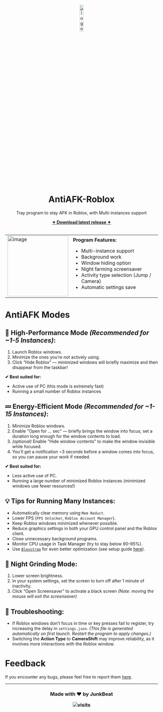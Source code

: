 <div align="center">
    <img src="https://github.com/user-attachments/assets/27bfc22b-e848-4941-9dc7-b366cbceb7ff" width="15%" alt="logo">
    <h1 align="center">AntiAFK-Roblox</h2>
    <p>Tray program to stay AFK in Roblox, with Multi-instances support</p>
    <a href="https://github.com/JunkBeat/AntiAFK-Roblox/releases/latest"><b>✦︎ Download latest release ✦︎</b></a>
</div>

<br>

<table>
  <tr>
    <td width="200">
      <img src="https://github.com/user-attachments/assets/d8fee6fd-7edc-406e-81ba-1ccadc6de5f3" alt="image" width="200">
    </td>
    <td>
      <strong>Program Features:</strong>
      <ul>
        <li>Multi-instance support</li>
        <li>Background work</li>
        <li>Window hiding option</li>
        <li>Night farming screensaver</li>
        <li>Activity type selection (Jump / Camera)</li>
        <li>Automatic settings save</li>
      </ul>
    </td>
  </tr>
</table>

# AntiAFK Modes

## 🚀 High-Performance Mode *(Recommended for ~1-5 Instances)*: 
1. Launch Roblox windows.
2. Minimize the ones you’re not actively using.
2. Click “Hide Roblox” — minimized windows will briefly maximize and then disappear from the taskbar!

**✔ Best suited for:**
- Active use of PC (this mode is extremely fast)
- Running a small number of Roblox instances

## 💤 Energy-Efficient Mode *(Recommended for ~1-15 Instances)*: 
1. Minimize Roblox windows.
2. Enable "Open for ... sec" — briefly brings the window into focus; set a duration long enough for the window contents to load.
3. *(optional)* Enable "Hide window contents" to make the window invisible while focused.
4. You’ll get a notification ~3 seconds before a window comes into focus, so you can pause your work if needed. 

**✔ Best suited for:**
- Less active use of PC.
- Running a large number of minimized Roblox instances (minimized windows use fewer resources!)

## 💡 Tips for Running Many Instances: 
- Automatically clear memory using `Mem Reduct`.
- Lower FPS (`FPS Unlocker`, `Roblox Account Manager`).
- Keep Roblox windows minimized whenever possible.
- Reduce graphics settings in both your GPU control panel and the Roblox client.
- Close unnecessary background programs.
- Monitor CPU usage in Task Manager (try to stay below 90–95%).
- Use [`Bloxstrap`](https://github.com/bloxstraplabs/bloxstrap) for even better optimization (see setup guide [here](https://www.youtube.com/watch?v=FEiRnw8PYOk&list=LL&index=1&pp=gAQBiAQB)).

## 🌙 Night Grinding Mode: 
1. Lower screen brightness.
2. In your system settings, set the screen to turn off after 1 minute of inactivity.
3. Click “Open Screensaver” to activate a black screen
*(Note: moving the mouse will exit the screensaver)*

## 🔎 Troubleshooting:
- If Roblox windows don’t focus in time or key presses fail to register, try increasing the delay in `settings.json`.
*(This file is generated automatically on first launch. Restart the program to apply changes.)*
- Switching the **Action Type** to **CameraShift** may improve reliability, as it involves more interactions with the Roblox window.

# Feedback
If you encounter any bugs, please feel free to report them [here](https://github.com/JunkBeat/AntiAFK-Roblox/issues).

---

<h3 align="center">
  <p>Made with ❤️ by JunkBeat</p>
  <img src="https://visit-counter.vercel.app/counter.png?page=https%3A%2F%2Fgithub.com%2FJunkBeat%2FAntiAFK-Roblox&s=40&c=00ff00&bg=00000000&no=2&ff=electrolize&tb=&ta=" alt="visits">
</h3>

